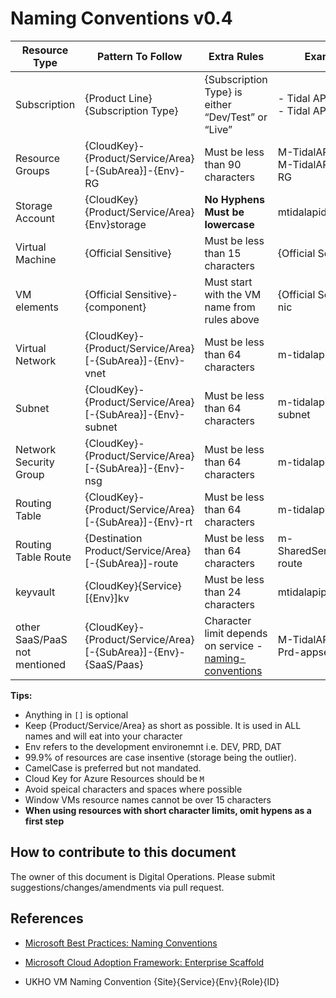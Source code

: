 # Naming Conventions v0.4

| Resource Type | Pattern To Follow | Extra Rules | Examples |
|-|-|-|-|
| Subscription | {Product Line} {Subscription Type} | {Subscription Type} is either “Dev/Test” or “Live” | - Tidal API Dev/Test <br /> - Tidal API Live <br /> |
| Resource Groups | {CloudKey}-{Product/Service/Area}[-{SubArea}]-{Env}-RG | Must be less than 90 characters |M-TidalAPI-PRD-RG <br /> M-TidalAPI-DQC-RG <br /> |
| Storage Account | {CloudKey}{Product/Service/Area}{Env}storage <br /> | **No Hyphens** <br /> **Must be lowercase** <br />| mtidalapidevstorage |
| Virtual Machine | {Official Sensitive} | Must be less than 15 characters <br /> | {Official Sensitive} |
| VM elements | {Official Sensitive}-{component} | Must start with the VM name from rules above | {Official Sensitive}-nic |
| Virtual Network | {CloudKey}-{Product/Service/Area}[-{SubArea}]-{Env}-vnet | Must be less than 64 characters <br /> | m-tidalapi-prd-vnet |
| Subnet | {CloudKey}-{Product/Service/Area}[-{SubArea}]-{Env}-subnet | Must be less than 64 characters <br /> | m-tidalapi-prd-subnet |
| Network Security Group | {CloudKey}-{Product/Service/Area}[-{SubArea}]-{Env}-nsg | Must be less than 64 characters <br /> | m-tidalapi-prd-nsg |
| Routing Table | {CloudKey}-{Product/Service/Area}[-{SubArea}]-{Env}-rt | Must be less than 64 characters <br /> | m-tidalapi-prd-rt |
| Routing Table Route | {Destination Product/Service/Area}[-{SubArea}]-route | Must be less than 64 characters <br /> | m-SharedServicesSQL-route |
| keyvault | {CloudKey}{Service}[{Env}]kv | Must be less than 24 characters | mtidalapiprdkv |
| other SaaS/PaaS not mentioned | {CloudKey}-{Product/Service/Area}[-{SubArea}]-{Env}-{SaaS/Paas} <br /> | Character limit depends on service - [naming-conventions](https://docs.microsoft.com/en-us/azure/architecture/best-practices/naming-conventions) | M-TidalAPI-api-Prd-appservice |

**Tips:**

- Anything in `[]` is optional
- Keep {Product/Service/Area} as short as possible. It is used in ALL names and will eat into your character
- Env refers to the development environemnt i.e. DEV, PRD, DAT
- 99.9% of resources are case insentive (storage being the outlier).
- CamelCase is preferred but not mandated.
- Cloud Key for Azure Resources should be `M`
- Avoid speical characters and spaces where possible
- Window VMs resource names cannot be over 15 characters
- **When using resources with short character limits, omit hypens as a first step**

## How to contribute to this document

The owner of this document is Digital Operations. Please submit suggestions/changes/amendments via pull request.

## References

- [Microsoft Best Practices: Naming Conventions](https://docs.microsoft.com/en-us/azure/architecture/best-practices/naming-conventions)

- [Microsoft Cloud Adoption Framework: Enterprise Scaffold](https://docs.microsoft.com/en-us/azure/architecture/cloud-adoption/appendix/azure-scaffold)

- UKHO VM Naming Convention {Site}{Service}{Env}{Role}{ID}
